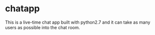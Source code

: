 # chatapp
This is a live-time chat app built with python2.7 and it can take as many users as possible into the chat room.
